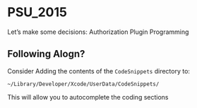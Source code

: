 # PSU_2015
Let’s make some decisions: Authorization Plugin Programming

## Following Alogn?
Consider Adding the contents of the `CodeSnippets` directory to:
```
~/Library/Developer/Xcode/UserData/CodeSnippets/
```
This will allow you to autocomplete the coding sections

